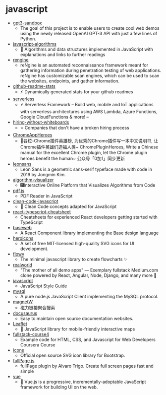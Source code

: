 # javascript
- [gpt3-sandbox](https://github.com/shreyashankar/gpt3-sandbox)
  - The goal of this project is to enable users to create cool web demos using the newly released OpenAI GPT-3 API with just a few lines of Python.
- [javascript-algorithms](https://github.com/trekhleb/javascript-algorithms)
  - 📝 Algorithms and data structures implemented in JavaScript with explanations and links to further readings
- [rengine](https://github.com/yogeshojha/rengine)
  - reNgine is an automated reconnaissance framework meant for gathering information during penetration testing of web applications. reNgine has customizable scan engines, which can be used to scan the websites, endpoints, and gather information.
- [github-readme-stats](https://github.com/anuraghazra/github-readme-stats)
  - ⚡ Dynamically generated stats for your github readmes
- [serverless](https://github.com/serverless/serverless)
  - ⚡ Serverless Framework – Build web, mobile and IoT applications with serverless architectures using AWS Lambda, Azure Functions, Google CloudFunctions & more! –
- [hiring-without-whiteboards](https://github.com/poteto/hiring-without-whiteboards)
  - ⭐️ Companies that don't have a broken hiring process
- [ChromeAppHeroes](https://github.com/zhaoolee/ChromeAppHeroes)
  - 🌈谷粒-Chrome插件英雄榜, 为优秀的Chrome插件写一本中文说明书, 让Chrome插件英雄们造福人类~ ChromePluginHeroes, Write a Chinese manual for the excellent Chrome plugin, let the Chrome plugin heroes benefit the human~ 公众号「0加1」同步更新
- [leonsans](https://github.com/cmiscm/leonsans)
  - Leon Sans is a geometric sans-serif typeface made with code in 2019 by Jongmin Kim.
- [algorithm-visualizer](https://github.com/algorithm-visualizer/algorithm-visualizer)
  - 🎆Interactive Online Platform that Visualizes Algorithms from Code
- [pdf.js](https://github.com/mozilla/pdf.js)
  - PDF Reader in JavaScript
- [clean-code-javascript](https://github.com/ryanmcdermott/clean-code-javascript)
  - 🛁 Clean Code concepts adapted for JavaScript
- [react-typescript-cheatsheet](https://github.com/typescript-cheatsheets/react-typescript-cheatsheet)
  - Cheatsheets for experienced React developers getting started with TypeScript
- [baseweb](https://github.com/uber/baseweb)
  - A React Component library implementing the Base design language
- [heroicons](https://github.com/tailwindlabs/heroicons)
  - A set of free MIT-licensed high-quality SVG icons for UI development.
- [flowy](https://github.com/alyssaxuu/flowy)
  - The minimal javascript library to create flowcharts ✨
- [realworld](https://github.com/gothinkster/realworld)
  - "The mother of all demo apps" — Exemplary fullstack Medium.com clone powered by React, Angular, Node, Django, and many more 🏅
- [javascript](https://github.com/airbnb/javascript)
  - JavaScript Style Guide
- [mysql](https://github.com/mysqljs/mysql)
  - A pure node.js JavaScript Client implementing the MySQL protocol.
- [magnetW](https://github.com/xiandanin/magnetW)
  - 磁力链接聚合搜索
- [docusaurus](https://github.com/facebook/docusaurus)
  - Easy to maintain open source documentation websites.
- [Leaflet](https://github.com/Leaflet/Leaflet)
  - 🍃 JavaScript library for mobile-friendly interactive maps
- [fullstack-course4](https://github.com/jhu-ep-coursera/fullstack-course4)
  - Example code for HTML, CSS, and Javascript for Web Developers Coursera Course
- [icons](https://github.com/twbs/icons)
  - Official open source SVG icon library for Bootstrap.
- [fullPage.js](https://github.com/alvarotrigo/fullPage.js)
  - fullPage plugin by Alvaro Trigo. Create full screen pages fast and simple
- [vue](https://github.com/vuejs/vue)
  - 🖖 Vue.js is a progressive, incrementally-adoptable JavaScript framework for building UI on the web.
